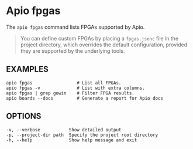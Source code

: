 # Apio fpgas

The `apio fpgas` command lists FPGAs supported by Apio.

> You can define custom FPGAs by placing a `fpgas.jsonc` file in the project directory,
>  which overrides the default configuration, provided they are supported by the
> underlying tools.

## EXAMPLES

```
apio fpgas                 # List all FPGAs.
apio fpgas -v              # List with extra columns.
apio fpgas | grep gowin    # Filter FPGA results.
apio boards --docs         # Generate a report for Apio docs
```

## OPTIONS

```
-v, --verbose           Show detailed output
-p, --project-dir path  Specify the project root directory
-h, --help              Show help message and exit
```
